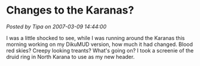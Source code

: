 # Changes to the Karanas?

*Posted by Tipa on 2007-03-09 14:44:00*

I was a little shocked to see, while I was running around the Karanas this morning working on my DikuMUD version, how much it had changed. Blood red skies? Creepy looking treants? What's going on? I took a screenie of the druid ring in North Karana to use as my new header.
